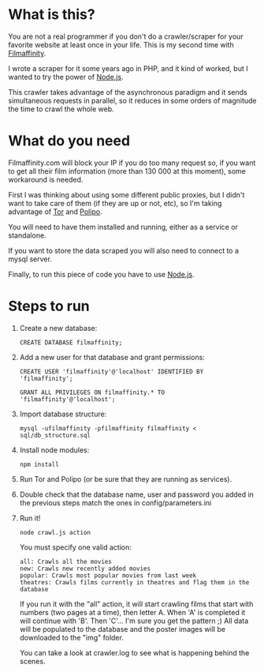 # What is this?

You are not a real programmer if you don't do a crawler/scraper for your favorite website at least once in your life. This is my second time with [Filmaffinity](http://www.filmaffinity.com).

I wrote a scraper for it some years ago in PHP, and it kind of worked, but I wanted to try the power of [Node.js](https://nodejs.org).

This crawler takes advantage of the asynchronous paradigm and it sends simultaneous requests in parallel, so it reduces in some orders of magnitude the time to crawl the whole web.

# What do you need

Filmaffinity.com will block your IP if you do too many request so, if you want to get all their film information (more than 130 000 at this moment), some workaround is needed.

First I was thinking about using some different public proxies, but I didn't want to take care of them (if they are up or not, etc), so I'm taking advantage of [Tor](https://www.torproject.org/) and [Polipo](https://github.com/jech/polipo).

You will need to have them installed and running, either as a service or standalone.

If you want to store the data scraped you will also need to connect to a mysql server.

Finally, to run this piece of code you have to use [Node.js](https://nodejs.org).

# Steps to run

1. Create a new database:

    ```
    CREATE DATABASE filmaffinity;
    ```

2. Add a new user for that database and grant permissions:
    ```
    CREATE USER 'filmaffinity'@'localhost' IDENTIFIED BY 'filmaffinity';

    GRANT ALL PRIVILEGES ON filmaffinity.* TO 'filmaffinity'@'localhost';
    ```

3. Import database structure:
    ```
    mysql -ufilmaffinity -pfilmaffinity filmaffinity < sql/db_structure.sql
    ```

4. Install node modules:
    ```
    npm install
    ```

5. Run Tor and Polipo (or be sure that they are running as services).

6. Double check that the database name, user and password you added in the previous steps match the ones in config/parameters.ini

7. Run it!
    ```
    node crawl.js action
    ```

    You must specify one valid action:
    ```
    all: Crawls all the movies
    new: Crawls new recently added movies
    popular: Crawls most popular movies from last week
    theatres: Crawls films currently in theatres and flag them in the database
    ```

    If you run it with the "all" action, it will start crawling films that start with numbers (two pages at a time), then letter A. When 'A' is completed it will continue with 'B'. Then 'C'... I'm sure you get the pattern ;) All data will be populated to the database and the poster images will be downloaded to the "img" folder.

    You can take a look at crawler.log to see what is happening behind the scenes.
